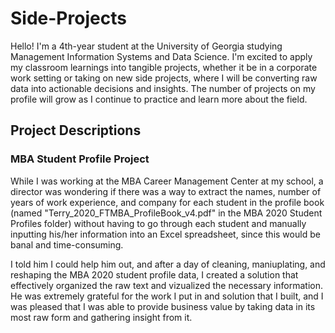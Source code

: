 # Side-Projects

Hello! I'm a 4th-year student at the University of Georgia studying Management Information Systems and Data Science. I'm excited to apply my classroom learnings into tangible projects, whether it be in a corporate work setting or taking on new side projects, where I will be converting raw data into actionable decisions and insights. The number of projects on my profile will grow as I continue to practice and learn more about the field.

<h2>Project Descriptions</h2>
<h3>MBA Student Profile Project</h3>
<p>While I was working at the MBA Career Management Center at my school, a director was wondering if there was a way to extract the names, number of years of work experience, and company for each student in the profile book (named "Terry_2020_FTMBA_ProfileBook_v4.pdf" in the MBA 2020 Student Profiles folder) without having to go through each student and manually inputting his/her information into an Excel spreadsheet, since this would be banal and time-consuming.</p>

<p>I told him I could help him out, and after a day of cleaning, maniuplating, and reshaping the MBA 2020 student profile data, I created a solution that effectively organized the raw text and vizualized the necessary information. He was extremely grateful for the work I put in and solution that I built, and I was pleased that I was able to provide business value by taking data in its most raw form and gathering insight from it.</p>
